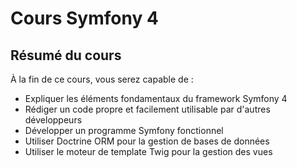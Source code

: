 # Cours Symfony 4
## Résumé du cours
À la fin de ce cours, vous serez capable de :
* Expliquer les éléments fondamentaux du framework Symfony 4
* Rédiger un code propre et facilement utilisable par d'autres développeurs
* Développer un programme Symfony fonctionnel
* Utiliser Doctrine ORM pour la gestion de bases de données
* Utiliser le moteur de template Twig pour la gestion des vues
